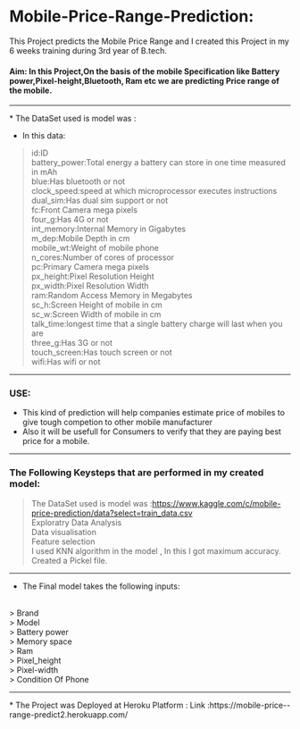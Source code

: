 # Mobile-Price-Range-Prediction:
This Project predicts the Mobile Price Range and I created this Project in my 6 weeks training during 3rd year of B.tech.

#### Aim: In this Project,On the basis of the mobile Specification like Battery power,Pixel-height,Bluetooth, Ram etc we are predicting Price range of the mobile.
<hr>
* The DataSet used is model was :

* In this data:
>id:ID<br>
>battery_power:Total energy a battery can store in one time measured in mAh<br>
>blue:Has bluetooth or not<br>
>clock_speed:speed at which microprocessor executes instructions<br>
>dual_sim:Has dual sim support or not<br>
>fc:Front Camera mega pixels<br>
>four_g:Has 4G or not<br>
>int_memory:Internal Memory in Gigabytes<br>
>m_dep:Mobile Depth in cm<br>
>mobile_wt:Weight of mobile phone<br>
>n_cores:Number of cores of processor<br>
>pc:Primary Camera mega pixels<br>
>px_height:Pixel Resolution Height<br>
>px_width:Pixel Resolution Width<br>
>ram:Random Access Memory in Megabytes<br>
>sc_h:Screen Height of mobile in cm<br>
>sc_w:Screen Width of mobile in cm<br>
>talk_time:longest time that a single battery charge will last when you are<br>
>three_g:Has 3G or not<br>
>touch_screen:Has touch screen or not<br>
>wifi:Has wifi or not<br>

<hr>

### USE:
* This kind of prediction will help companies estimate price of mobiles to give tough competion to other mobile manufacturer
* Also it will be usefull for Consumers to verify that they are paying best price for a mobile.
<hr>

### The Following Keysteps that are performed in my created model: 
> The DataSet used is model was :https://www.kaggle.com/c/mobile-price-prediction/data?select=train_data.csv <br>
> Exploratry Data Analysis<br>
> Data visualisation<br>
> Feature  selection<br>
> I used KNN algorithm in the model , In this I got maximum accuracy.<br>
> Created a Pickel file.<br>
<hr>

* The Final model takes the following inputs:
<br>
> Brand<br>
> Model<br>
> Battery power<br>
> Memory space<br>
> Ram<br>
> Pixel_height<br>
> Pixel-width<br>
> Condition Of Phone
<hr>
* The Project was Deployed at Heroku Platform :
 Link :https://mobile-price--range-predict2.herokuapp.com/
